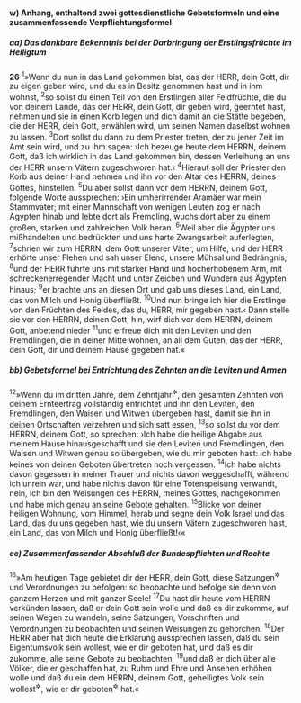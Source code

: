 #### w) Anhang, enthaltend zwei gottesdienstliche Gebetsformeln und eine zusammenfassende Verpflichtungsformel

##### aa) Das dankbare Bekenntnis bei der Darbringung der Erstlingsfrüchte im Heiligtum

__26__
<sup>1</sup>»Wenn du nun in das Land gekommen bist, das der HERR, dein Gott, dir zu eigen geben wird, und du es in Besitz genommen hast und in ihm wohnst,
<sup>2</sup>so sollst du einen Teil von den Erstlingen aller Feldfrüchte, die du von deinem Lande, das der HERR, dein Gott, dir geben wird, geerntet hast, nehmen und sie in einen Korb legen und dich damit an die Stätte begeben, die der HERR, dein Gott, erwählen wird, um seinen Namen daselbst wohnen zu lassen.
<sup>3</sup>Dort sollst du dann zu dem Priester treten, der zu jener Zeit im Amt sein wird, und zu ihm sagen: ›Ich bezeuge heute dem HERRN, deinem Gott, daß ich wirklich in das Land gekommen bin, dessen Verleihung an uns der HERR unsern Vätern zugeschworen hat.‹
<sup>4</sup>Hierauf soll der Priester den Korb aus deiner Hand nehmen und ihn vor den Altar des HERRN, deines Gottes, hinstellen.
<sup>5</sup>Du aber sollst dann vor dem HERRN, deinem Gott, folgende Worte aussprechen: ›Ein umherirrender Aramäer war mein Stammvater; mit einer Mannschaft von wenigen Leuten zog er nach Ägypten hinab und lebte dort als Fremdling, wuchs dort aber zu einem großen, starken und zahlreichen Volk heran.
<sup>6</sup>Weil aber die Ägypter uns mißhandelten und bedrückten und uns harte Zwangsarbeit auferlegten,
<sup>7</sup>schrien wir zum HERRN, dem Gott unserer Väter, um Hilfe, und der HERR erhörte unser Flehen und sah unser Elend, unsere Mühsal und Bedrängnis;
<sup>8</sup>und der HERR führte uns mit starker Hand und hocherhobenem Arm, mit schreckenerregender Macht und unter Zeichen und Wundern aus Ägypten hinaus;
<sup>9</sup>er brachte uns an diesen Ort und gab uns dieses Land, ein Land, das von Milch und Honig überfließt.
<sup>10</sup>Und nun bringe ich hier die Erstlinge von den Früchten des Feldes, das du, HERR, mir gegeben hast.‹ Dann stelle sie vor den HERRN, deinen Gott, hin, wirf dich vor dem HERRN, deinem Gott, anbetend nieder
<sup>11</sup>und erfreue dich mit den Leviten und den Fremdlingen, die in deiner Mitte wohnen, an all dem Guten, das der HERR, dein Gott, dir und deinem Hause gegeben hat.«

##### bb) Gebetsformel bei Entrichtung des Zehnten an die Leviten und Armen

<sup>12</sup>»Wenn du im dritten Jahre, dem Zehntjahr<sup title="vgl. 14,28-29">&#x2732;</sup>, den gesamten Zehnten von deinem Ernteertrag vollständig entrichtet und ihn den Leviten, den Fremdlingen, den Waisen und Witwen übergeben hast, damit sie ihn in deinen Ortschaften verzehren und sich satt essen,
<sup>13</sup>so sollst du vor dem HERRN, deinem Gott, so sprechen: ›Ich habe die heilige Abgabe aus meinem Hause hinausgeschafft und sie den Leviten und Fremdlingen, den Waisen und Witwen genau so übergeben, wie du mir geboten hast: ich habe keines von deinen Geboten übertreten noch vergessen.
<sup>14</sup>Ich habe nichts davon gegessen in meiner Trauer und nichts davon weggeschafft, während ich unrein war, und habe nichts davon für eine Totenspeisung verwandt, nein, ich bin den Weisungen des HERRN, meines Gottes, nachgekommen und habe mich genau an seine Gebote gehalten.
<sup>15</sup>Blicke von deiner heiligen Wohnung, vom Himmel, herab und segne dein Volk Israel und das Land, das du uns gegeben hast, wie du unsern Vätern zugeschworen hast, ein Land, das von Milch und Honig überfließt!‹«

##### cc) Zusammenfassender Abschluß der Bundespflichten und Rechte

<sup>16</sup>»Am heutigen Tage gebietet dir der HERR, dein Gott, diese Satzungen<sup title="oder: Grundgesetze">&#x2732;</sup> und Verordnungen zu befolgen: so beobachte und befolge sie denn von ganzem Herzen und mit ganzer Seele!
<sup>17</sup>Du hast dir heute vom HERRN verkünden lassen, daß er dein Gott sein wolle und daß es dir zukomme, auf seinen Wegen zu wandeln, seine Satzungen, Vorschriften und Verordnungen zu beobachten und seinen Weisungen zu gehorchen.
<sup>18</sup>Der HERR aber hat dich heute die Erklärung aussprechen lassen, daß du sein Eigentumsvolk sein wollest, wie er dir geboten hat, und daß es dir zukomme, alle seine Gebote zu beobachten,
<sup>19</sup>und daß er dich über alle Völker, die er geschaffen hat, zu Ruhm und Ehre und Ansehen erhöhen wolle und daß du ein dem HERRN, deinem Gott, geheiligtes Volk sein wollest<sup title="oder: sollest">&#x2732;</sup>, wie er dir geboten<sup title="oder: zugesagt">&#x2732;</sup> hat.«